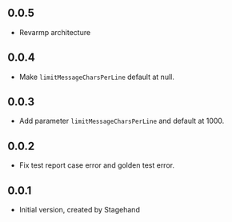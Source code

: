 ## 0.0.5

- Revarmp architecture

## 0.0.4

- Make `limitMessageCharsPerLine` default at null.

## 0.0.3

- Add parameter `limitMessageCharsPerLine` and default at 1000.

## 0.0.2

- Fix test report case error and golden test error.

## 0.0.1

- Initial version, created by Stagehand
